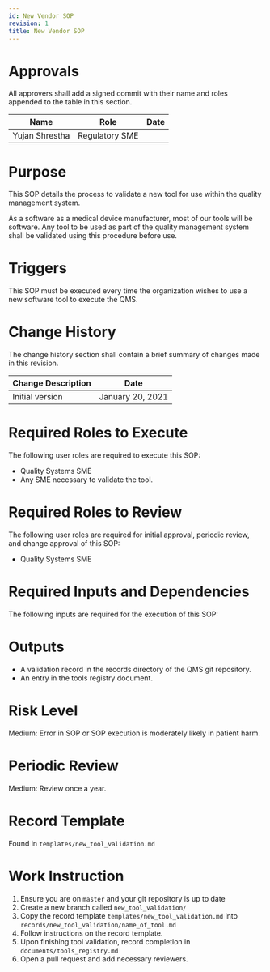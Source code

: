 ```yaml
---
id: New Vendor SOP
revision: 1
title: New Vendor SOP
---
```


# Approvals

All approvers shall add a signed commit with their name and roles appended to the table in this section.

| Name | Role | Date |
|---|---|---|
| Yujan Shrestha | Regulatory SME |

# Purpose

This SOP details the process to validate a new tool for use within the quality management system.

As a software as a medical device manufacturer, most of our tools will be software. Any tool to be used as part of the
quality management system shall be validated using this procedure before use.

# Triggers

This SOP must be executed every time the organization wishes to use a new software tool to execute the QMS.

# Change History

The change history section shall contain a brief summary of changes made in this revision.

| Change Description | Date
| --- | ---
| Initial version | January 20, 2021

# Required Roles to Execute

The following user roles are required to execute this SOP:

- Quality Systems SME
- Any SME necessary to validate the tool.

# Required Roles to Review

The following user roles are required for initial approval, periodic review, and change approval of this SOP:

- Quality Systems SME

# Required Inputs and Dependencies

The following inputs are required for the execution of this SOP:

# Outputs

- A validation record in the records directory of the QMS git repository.
- An entry in the tools registry document.


# Risk Level

Medium: Error in SOP or SOP execution is moderately likely in patient harm.

# Periodic Review

Medium: Review once a year.

# Record Template

Found in `templates/new_tool_validation.md`

# Work Instruction

1. Ensure you are on `master` and your git repository is up to date
1. Create a new branch called `new_tool_validation/`
1. Copy the record template `templates/new_tool_validation.md` into `records/new_tool_validation/name_of_tool.md`
1. Follow instructions on the record template.
1. Upon finishing tool validation, record completion in `documents/tools_registry.md`
1. Open a pull request and add necessary reviewers.

